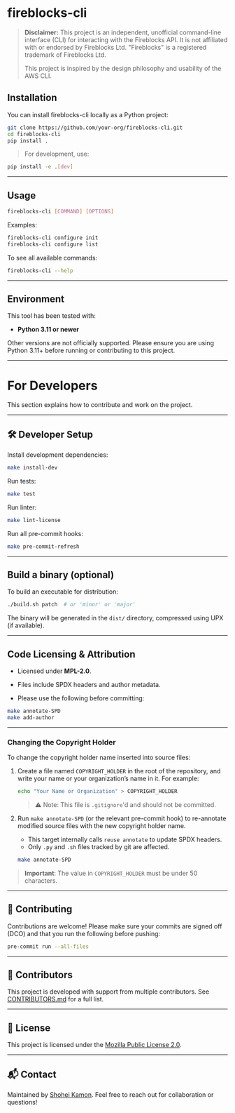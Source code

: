 # fireblocks-cli

> **Disclaimer:** This project is an independent, unofficial command-line interface (CLI) for interacting with the Fireblocks API.
> It is not affiliated with or endorsed by Fireblocks Ltd.
> "Fireblocks" is a registered trademark of Fireblocks Ltd.
>
> This project is inspired by the design philosophy and usability of the AWS CLI.


##  Installation

You can install fireblocks-cli locally as a Python project:

```bash
git clone https://github.com/your-org/fireblocks-cli.git
cd fireblocks-cli
pip install .
```

> For development, use:

```bash
pip install -e .[dev]
```

---

##  Usage

```bash
fireblocks-cli [COMMAND] [OPTIONS]
```

Examples:

```bash
fireblocks-cli configure init
fireblocks-cli configure list
```

To see all available commands:

```bash
fireblocks-cli --help
```

---

##  Environment

This tool has been tested with:

- **Python 3.11 or newer**

Other versions are not officially supported.
Please ensure you are using Python 3.11+ before running or contributing to this project.

---

#  For Developers

This section explains how to contribute and work on the project.

---

## 🛠️ Developer Setup

Install development dependencies:

```bash
make install-dev
```

Run tests:

```bash
make test
```

Run linter:

```bash
make lint-license
```

Run all pre-commit hooks:

```bash
make pre-commit-refresh
```

---

##  Build a binary (optional)

To build an executable for distribution:

```bash
./build.sh patch  # or 'minor' or 'major'
```

The binary will be generated in the `dist/` directory, compressed using UPX (if available).

---

##  Code Licensing & Attribution

- Licensed under **MPL-2.0**.
- Files include SPDX headers and author metadata.

- Please use the following before committing:

```bash
make annotate-SPD
make add-author
```

---

### Changing the Copyright Holder

To change the copyright holder name inserted into source files:

1. Create a file named `COPYRIGHT_HOLDER` in the root of the repository, and write your name or your organization’s name in it.
   For example:

   ```bash
   echo "Your Name or Organization" > COPYRIGHT_HOLDER
   ```

   > ⚠️ Note: This file is `.gitignore`'d and should not be committed.

2. Run `make annotate-SPD` (or the relevant pre-commit hook) to re-annotate modified source files with the new copyright holder name.

   - This target internally calls `reuse annotate` to update SPDX headers.
   - Only `.py` and `.sh` files tracked by git are affected.

   ```bash
   make annotate-SPD
   ```

> **Important**: The value in `COPYRIGHT_HOLDER` must be under 50 characters.
---

## 🤝 Contributing

Contributions are welcome!
Please make sure your commits are signed off (DCO) and that you run the following before pushing:

```bash
pre-commit run --all-files
```

---

## 🧾 Contributors

This project is developed with support from multiple contributors.
See [CONTRIBUTORS.md](./CONTRIBUTORS.md) for a full list.

---

## 📄 License

This project is licensed under the [Mozilla Public License 2.0](./LICENSE).

---

## 📬 Contact

Maintained by [Shohei Kamon](mailto:cameong@stir.network).
Feel free to reach out for collaboration or questions!
